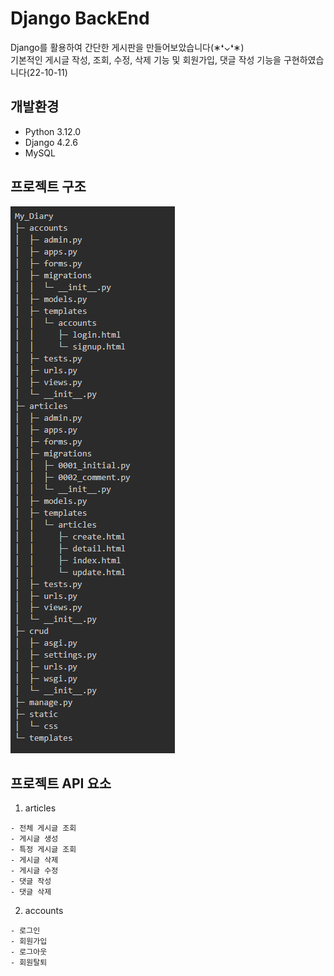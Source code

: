# Django BackEnd
Django를 활용하여 간단한 게시판을 만들어보았습니다(∗❛⌄❛∗)<br>
기본적인 게시글 작성, 조회, 수정, 삭제 기능 및 회원가입, 댓글 작성 기능을 구현하였습니다(22-10-11)


## 개발환경
- Python 3.12.0
- Django 4.2.6
- MySQL


## 프로젝트 구조
![file_tree](./README_img/file_tree.png)


## 프로젝트 API 요소
1. articles
```
- 전체 게시글 조회
- 게시글 생성
- 특정 게시글 조회
- 게시글 삭제 
- 게시글 수정
- 댓글 작성
- 댓글 삭제
```

2. accounts
```
- 로그인 
- 회원가입
- 로그아웃
- 회원탈퇴
```
